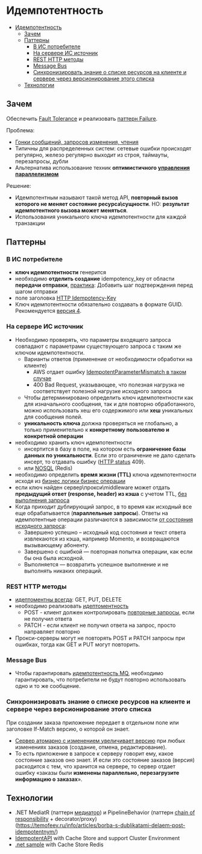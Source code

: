 # Идемпотентность

- [Идемпотентность](#идемпотентность)
  - [Зачем](#зачем)
  - [Паттерны](#паттерны)
    - [В ИС потребителе](#в-ис-потребителе)
    - [На сервере ИС источник](#на-сервере-ис-источник)
    - [REST HTTP методы](#rest-http-методы)
    - [Message Bus](#message-bus)
    - [Синхронизировать знание о списке ресурсов на клиенте и сервере через версионирование этого списка](#синхронизировать-знание-о-списке-ресурсов-на-клиенте-и-сервере-через-версионирование-этого-списка)
  - [Технологии](#технологии)

## Зачем

Обеспечить [Fault Tolerance](../../ability/fault.tolerance.md) и реализовать [паттерн Failure](../fault.tolerance/pattern.failure.md).

Проблема:

- [Гонки сообщений, запросов изменения, чтения](https://habr.com/ru/post/442762/)
- Типичны для распределенных систем: сетевые ошибки происходят регулярно, железо регулярно выходит из строя, таймауты, перезапросы, дубли
- Альтернатива использование техник __оптимистичного [управления параллелизмом](https://twirl.github.io/The-API-Book/API.ru.html#api-patterns-sync-strategies)__

Решение:

- Идемпотентным называют такой метод API, __повторный вызов которого не меняет состояние ресурса\сущности__. НО: __результат идемпотентного вызова может меняться__.
- Использования уникального ключа идемпотентности для каждой транзакции

## Паттерны

### В ИС потребителе

- __ключ идемпотентности__ генерится
- необходимо __отделить создание__ idempotency_key от области __передачи отправки__, [практика](https://codegenius.ru/articles/717073/): Добавить шаг подтверждения перед шагом отправки
- поле заголовка [HTTP Idempotency-Key](https://datatracker.ietf.org/doc/draft-ietf-httpapi-idempotency-key-header/)
- Ключ идемпотентности обязательно создавать в формате GUID. Рекомендуется [версия 4](https://www.uuidtools.com/v4).

### На сервере ИС источник

- Необходимо проверять, что параметры входящего запроса совпадают с параметрами существующего запроса с таким же ключом идемпотентности.
  - Варианты ответов (применение от необходимости обработки на клиенте)
    - AWS отдает ошибку [IdempotentParameterMismatch в таком случае](https://habr.com/ru/post/442762/)
    - 400 Bad Request, указывающее, что полезная нагрузка не соответствует полезной нагрузке исходного запроса
  - Чтобы детерминировано определить ключ идемпотентности как для изначального сообщения, так и для повторно обработанного, можно использовать хеш его содержимого или __хеш__ уникальных для сообщения полей.
  - __уникальность ключа__ должна проверяться не глобально, а только применительно к __конкретному пользователю и конкретной операции__
- необходимо хранить ключ идемпотентности
  - инсертится в базу в поле, на котором есть __ограничение базы данных по уникальности__. Если это ограничение не дало сделать инсерт, то отдавать ошибку ([HTTP status](../../../api/api-http-status.md) 409).
  - или [NOSQL](../../store.nosql.md) (Redis)
- необходимо определить __время жизни (TTL)__ ключа идемпотентности исходя из [бизнес логики бизнес операции](https://ieftimov.com/posts/understand-how-why-add-idempotent-requests-api/#expiring-the-keys)
- если ключ найден сервер\прокси\middleware может отдать __предыдущий ответ (response, header) из кэша__ с учетом TTL, [без выполнения запроса](https://ieftimov.com/posts/understand-how-why-add-idempotent-requests-api/#introducing-the-key)
- Когда приходит дублирующий запрос, в то время как исходный все еще обрабатывается (__параллельные запросы__). Ответы на идемпотентные операции различаются в зависимости [от состояния исходного запроса](https://digitrain.ru/articles/620208/):
  - Завершено успешно – исходный код состояния и текст ответа извлекаются из кэша, например Momento, и возвращаются вызывающему абоненту.
  - Завершено с ошибкой — повторная попытка операции, как если бы она была исходной.
  - Выполняется — возвратить успешное выполнение и не выполнять никаких операций.

### REST HTTP методы

- [идептоментны всегда](https://github.com/Microsoft/api-guidelines/blob/master/Guidelines.md#74-supported-methods): GET, PUT, DELETE
- необходимо реализовать [идептоментность](https://github.com/ikyriak/IdempotentAPI?tab=readme-ov-file#idempotency-in-http-web)
  - POST - клиент должен контролировать [повторные запросы](../../../arch/pattern/integration/), если не получил ответа
  - PATCH - если клиент не получил ответа на запрос, просто направляет повторно
- Прокси-серверы могут не повторять POST и PATCH запросы при ошибках, тогда как GET и PUT могут повторить.

### Message Bus

- Чтобы гарантировать [идемпотентность MQ](https://www.russianblogs.com/article/3133962710/), необходимо гарантировать, что потребители не будут повторно использовать одно и то же сообщение.

### Синхронизировать знание о списке ресурсов на клиенте и сервере через версионирование этого списка

При создании заказа приложение передает в отдельном поле или заголовке If-Match версию, о которой он знает.

  - [Сервер атомарно с изменением увеличивает версию](https://habr.com/ru/companies/yandex/articles/442762/) при любых изменениях заказов (создание, отмена, редактирование).
  - То есть приложение в запросе к серверу говорит ему, какое состояние заказов оно знает. И если это состояние заказов (версия) расходится с тем, что хранится на сервере, то сервер отдает ошибку «заказы были __изменены параллельно, перезагрузите информацию о заказах__».

## Технологии

- .NET MediatR (паттерн [медиатор](../development/mediator.md)) и PipelineBehavior (паттерн [chain of responsibility](../development/chainofresp.md) + decorator/proxy)
(<https://temofeev.ru/info/articles/borba-s-dublikatami-delaem-post-idempotentnym/>)
- [IdempotentAPI](https://github.com/ikyriak/IdempotentAPI) with Cache Store and support Cluster Environment
- [.net sample](https://mahedee.net/How-to-handle-Idempotentcy-in-distributed-system-using-aspnet-core/) with Cache Store Redis
